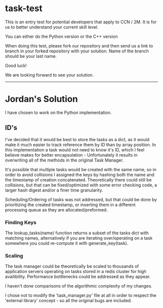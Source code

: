 # task-test

This is an entry test for potential developers that apply to CCN / 2M. 
It is for us to better understand your current skill level.

You can either do the Python version or the C++ version

When doing this test, please fork our repository and then send us a link to branch in your forked repository with your solution. Name of the branch should be your last name.

Good luck!

We are looking forward to see your solution.

---

# Jordan's Solution

I have chosen to work on the Python implementation.

## ID's
I've decided that it would be best to store the tasks as a dict, as it would make it much easier to track reference them by ID than by array position. In this implementation a task would not need to know it's ID, which I feel believe makes for better encapsulation - Unfortunately it results in overwriting all of the methods in the original Task Manager.

It's possible that multiple tasks would be created with the same name, so in order to avoid collisions I assigned the keys by hashing both the name and the timestamp of creation concatenated. Theoretically there could still be collisions, but that can be fixed/optimized with some error checking code, a larger hash digest and/or a finer time granularity.

Scheduling/Ordering of tasks was not addressed, but that could be done by prioritizing the created timestamp, or inserting them in a different processing queue as they are allocated/preformed.

### Finding Keys
The lookup\_tasks(name) function returns a subset of the tasks dict with matching names, alternatively if you are iterating over/operating on a task somewhere you could re-compute it with generate\_key(task).

### Scaling
The task manager could be theoretically be scaled to thousands of application servers operating on tasks stored in a redis cluster for high availibility. Performance bottlenecks could be addressed as they appear.

I haven't done comparisons of the algorithmic complexity of my changes.

I chose not to modify the 'task_manager.py' file at all in order to respect the 'external library' concept - so all the original bugs are included.